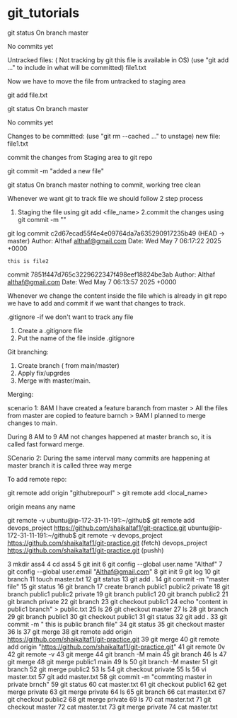 # git_tutorials


git status
On branch master

No commits yet

Untracked files: ( Not tracking by git this file is available in OS)
  (use "git add <file>..." to include in what will be committed)
        file1.txt
		
		
Now we have to move the file from untracked to staging area

git add file.txt

git status
On branch master

No commits yet

Changes to be committed:
  (use "git rm --cached <file>..." to unstage)
        new file:   file1.txt
		
		
commit the changes from Staging area to git repo

git commit -m "added a new file"


git status
On branch master
nothing to commit, working tree clean

Whenever we want git to track file we should follow 2 step process
1. Staging the file using git add <file_name>
2.commit the changes using git commit -m ""


git log
commit c2d67ecad55f4e4e09764da7a635290917235b49 (HEAD -> master)
Author: Althaf <althaf@gmail.com>
Date:   Wed May 7 06:17:22 2025 +0000

    this is file2

commit 7851f447d765c3229622347f498eef18824be3ab
Author: Althaf <althaf@gmail.com>
Date:   Wed May 7 06:13:57 2025 +0000

Whenever we change the content inside the file which is already in git repo we have to add and commit if we want that changes to track.

.gitignore -if we don't want to track any file
1. Create a .gitignore file
2. Put the name of the file inside .gitignore



Git branching:

1. Create branch ( from main/master)
2. Apply fix/upgrdes
3. Merge with master/main.


Merging:

scenario 1: 8AM I have created a feature baranch from master > All the files from master are copied to feature barnch > 9AM I planned to merge changes to main.

During 8 AM to 9 AM not changes happened at master branch so, it is called fast forward merge.

SCenario 2: During the same interval many commits are happening at master branch it is called three way merge



To add remote repo:

git remote add origin "githubrepourl"  > git remote add <local_name> <path of remote repo >

origin means any name 


git remote -v
ubuntu@ip-172-31-11-191:~/github$ git remote add devops_project https://github.com/shaikaltaf1/git-practice.git
ubuntu@ip-172-31-11-191:~/github$ git remote -v
devops_project  https://github.com/shaikaltaf1/git-practice.git (fetch)
devops_project  https://github.com/shaikaltaf1/git-practice.git (pushh)




3  mkdir ass4
    4  cd ass4
    5  git init
    6  git config --global user.name "Althaf"
    7  git config --global user.email "Althaf@gmail.com"
    8  git init
    9  git log
   10  git branch
   11  touch master.txt
   12  git status
   13  git add .
   14  git commit -m "master file"
   15  git status
   16  git branch
   17  create branch public1 public2 private
   18  git branch public1 public2 private
   19  git branch public1
   20  git branch public2
   21  git branch private
   22  git branch
   23  git checkout public1
   24  echo "content in public1 branch" > public.txt
   25  ls
   26  git checkout master
   27  ls
   28  git branch
   29  git branch public1
   30  git checkout public1
   31  git status
   32  git add .
   33  git commit -m " this is public branch file"
   34  git status
   35  git checkout master
   36  ls
   37  git merge
   38  git remote add origin https://github.com/shaikaltaf1/git-practice.git
   39  git merge
   40  git remote add origin "https://github.com/shaikaltaf1/git-practice.git"
   41  git remote 0v
   42  git remote -v
   43  git merge
   44  git branch -M main
   45  git branch
   46  ls
   47  git merge
   48  git merge public1 main
   49  ls
   50  git branch -M master
   51  git branch
   52  git merge public2
   53  ls
   54  git checkout private
   55  ls
   56  vi master.txt
   57  git add master.txt
   58  git commit -m "commting master in private brnch"
   59  git status
   60  cat master.txt
   61  git checkout public1
   62  get merge private
   63  git merge private
   64  ls
   65  git branch
   66  cat master.txt
   67  git checkout public2
   68  git merge private
   69  ls
   70  cat master.txt
   71  git checkout master
   72  cat master.txt
   73  git merge private
   74  cat master.txt
